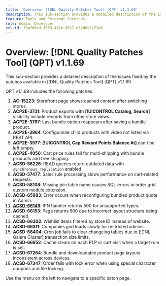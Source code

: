 ```yaml
---
title: 'Overview: [!DNL Quality Patches Tool] (QPT) v1.1.69'
description: This sub-section provides a detailed description of the issues fixed by the patches available in [!DNL Quality Patches Tool] (QPT) v1.1.69.
feature: Tools and External Services
role: Admin, Developer
exl-id: 39af00ed-3559-462e-9627-e32d6e7c71a8
---
```

# Overview: [!DNL Quality Patches Tool] (QPT) v1.1.69

This sub-section provides a detailed description of the issues fixed by the patches available in [!DNL Quality Patches Tool] (QPT) v1.1.69.

QPT v1.1.69 includes the following patches:
1. **AC-15223**: Storefront page shows cached content after switching stores.
1. **ACP2E-3731**: Product exports with **[!UICONTROL Catalog, Search]** visibility include records from other store views.
1. **ACP2E-3767**: Last bundle option reappears after saving a bundle product.
1. **ACP2E-3964**: Configurable child products with video not listed via REST API.
1. **ACP2E-3977**: **[!UICONTROL Cap Reward Points Balance At]** can't be left empty.
1. **ACP2E-4050**: Cart price rules fail for multi-shipping with bundle products and free shipping.
1. **ACSD-56226**: READ queries return outdated data with `synchronous_replication` enabled.
1. **ACSD-57477**: Sales rule processing slows performance on cart-related requests.
1. **ACSD-58108**: Missing join table name causes SQL errors in order grid custom module extension.
1. **ACSD-65983**: Error occurs when reconfiguring bundled product quote in Admin.
1. **[ACSD-66149](/help/tools/quality-patches-tool/patches-available-in-qpt/v1-1-69/acsd-66149-ipn-handler-returns-500-for-unsupported-types.md)**: IPN handler returns 500 for unsupported types.
1. **ACSD-66153**: Page returns 500 due to incorrect layout structure being cached.
1. **ACSD-66302**: Wishlist items filtered by store ID instead of website.
1. **ACSD-66311**: Companies grid loads slowly for restricted admins.
1. **ACSD-66404**: Cron job fails to clear changelog tables due to [!DNL Galera Cluster] transaction size limits.
1. **ACSD-66952**: Cache clears on each PLP or cart visit when a target rule is set.
1. **ACSD-67264**: Bundle and downloadable product page layouts inconsistent across devices.
1. **ACSD-67347**: Order fails with lock error when using special character coupons and file locking.

Use the menu on the left to navigate to a specific patch page.
